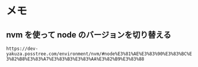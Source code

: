 # メモ

## nvm を使って node のバージョンを切り替える

`https://dev-yakuza.posstree.com/environment/nvm/#node%E3%81%AE%E3%83%90%E3%83%BC%E3%82%B8%E3%83%A7%E3%83%B3%E3%83%AA%E3%82%B9%E3%83%88`
